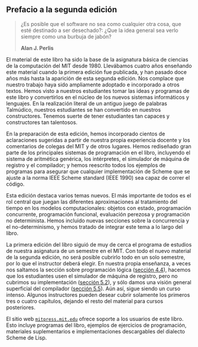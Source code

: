 ## Prefacio a la segunda edición

> ¿Es posible que el software no sea como cualquier otra cosa, que esté destinado a ser desechado?: ¿Que la idea general sea verlo siempre como una burbuja de jabón?
>
> **Alan J. Perlis**

El material de este libro ha sido la base de la asignatura básica de ciencias de la computación del MIT desde 1980. Llevábamos cuatro años enseñando este material cuando la primera edición fue publicada, y han pasado doce años más hasta la aparición de esta segunda edición. Nos complace que nuestro trabajo haya sido ampliamente adoptado e incorporado a otros textos. Hemos visto a nuestros estudiantes tomar las ideas y programas de este libro y convertirlos en el núcleo de los nuevos sistemas informáticos y lenguajes. En la realización literal de un antiguo juego de palabras Talmúdico, nuestros estudiantes se han convertido en nuestros constructores. Tenemos suerte de tener estudiantes tan capaces y constructores tan talentosos.

En la preparación de esta edición, hemos incorporado cientos de aclaraciones sugeridas a partir de nuestra propia experiencia docente y los comentarios de colegas del MIT y de otros lugares. Hemos rediseñado gran parte de los principales sistemas de programación en el libro, incluyendo el sistema de aritmética genérica, los intérpretes, el simulador de máquina de registro y el compilador; y hemos reescrito todos los ejemplos de programas para asegurar que cualquier implementación de Scheme que se ajuste a la norma IEEE Scheme standard (IEEE 1990) sea capaz de correr el código.

Esta edición destaca varios temas nuevos. El más importante de todos es el rol central que juegan las diferentes aproximaciones al tratamiento del tiempo en los modelos computacionales: objetos con estado, programación concurrente, programación funcional, evaluación perezosa y programación no determinista. Hemos incluido nuevas secciones sobre la concurrencia y el no-determinismo, y hemos tratado de integrar este tema a lo largo del libro.

La primera edición del libro siguió de muy de cerca el programa de estudios de nuestra asignatura de un semestre en el MIT. Con todo el nuevo material de la segunda edición, no será posible cubrirlo todo en un solo semestre, por lo que el instructor deberá elegir. En nuestra propia enseñanza, a veces nos saltamos la sección sobre programación lógica ([sección 4.4](./12-capitulo-4.md/#4.4-)), hacemos que los estudiantes usen el simulador de máquina de registro, pero no cubrimos su implementación ([sección 5.2](./13-capitulo-5.md/#5.2-)), y sólo damos una visión general superficial del compilador ([sección 5.5](./13-capitulo-5.md/#5.5-)). Aún así, sigue siendo un curso intenso. Algunos instructores pueden desear cubrir solamente los primeros tres o cuatro capítulos, dejando el resto del material para cursos posteriores.

El sitio web [`mitpress.mit.edu`](https://mitpress.mit.edu/sites/default/files/sicp/index.html) ofrece soporte a los usuarios de este libro. Esto incluye programas del libro, ejemplos de ejercicios de programación, materiales suplementarios e implementaciones descargables del dialecto Scheme de Lisp.
